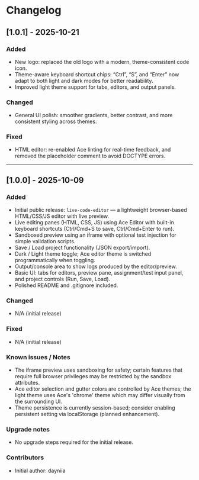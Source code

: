 # Changelog

## [1.0.1] - 2025-10-21

### Added

- New logo: replaced the old logo with a modern, theme-consistent code icon.
- Theme-aware keyboard shortcut chips: “Ctrl”, “S”, and “Enter” now adapt to both light and dark modes for better readability.
- Improved light theme support for tabs, editors, and output panels.

### Changed

- General UI polish: smoother gradients, better contrast, and more consistent styling across themes.

### Fixed

- HTML editor: re-enabled Ace linting for real-time feedback, and removed the placeholder comment to avoid DOCTYPE errors.

---

## [1.0.0] - 2025-10-09

### Added

- Initial public release: `live-code-editor` — a lightweight browser-based HTML/CSS/JS editor with live preview.
- Live editing panes (HTML, CSS, JS) using Ace Editor with built-in keyboard shortcuts (Ctrl/Cmd+S to save, Ctrl/Cmd+Enter to run).
- Sandboxed preview using an iframe with optional test injection for simple validation scripts.
- Save / Load project functionality (JSON export/import).
- Dark / Light theme toggle; Ace editor theme is switched programmatically when toggling.
- Output/console area to show logs produced by the editor/preview.
- Basic UI: tabs for editors, preview pane, assignment/test input panel, and project controls (Run, Save, Load).
- Polished README and .gitignore included.

### Changed

- N/A (initial release)

### Fixed

- N/A (initial release)

### Known issues / Notes

- The iframe preview uses sandboxing for safety; certain features that require full browser privileges may be restricted by the sandbox attributes.
- Ace editor selection and gutter colors are controlled by Ace themes; the light theme uses Ace's 'chrome' theme which may differ visually from the surrounding UI.
- Theme persistence is currently session-based; consider enabling persistent setting via localStorage (planned enhancement).

### Upgrade notes

- No upgrade steps required for the initial release.

### Contributors

- Initial author: dayniia
